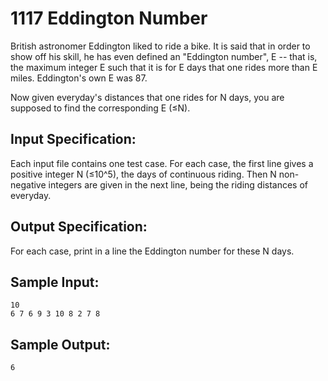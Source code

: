 # 1117 Eddington Number
British astronomer Eddington liked to ride a bike. It is said that in order to show off his skill, he has even defined an "Eddington number", E -- that is, the maximum integer E such that it is for E days that one rides more than E miles. Eddington's own E was 87.

Now given everyday's distances that one rides for N days, you are supposed to find the corresponding E (≤N).

## Input Specification:
Each input file contains one test case. For each case, the first line gives a positive integer N (≤10^5), the days of continuous riding. Then N non-negative integers are given in the next line, being the riding distances of everyday.

## Output Specification:
For each case, print in a line the Eddington number for these N days.

## Sample Input:
    10
    6 7 6 9 3 10 8 2 7 8

## Sample Output:
    6